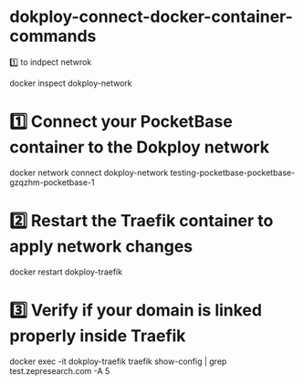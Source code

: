 # dokploy-connect-docker-container-commands

1️⃣ to indpect netwrok

docker inspect dokploy-network
# 1️⃣ Connect your PocketBase container to the Dokploy network
docker network connect dokploy-network testing-pocketbase-pocketbase-gzqzhm-pocketbase-1

# 2️⃣ Restart the Traefik container to apply network changes
docker restart dokploy-traefik

# 3️⃣ Verify if your domain is linked properly inside Traefik
docker exec -it dokploy-traefik traefik show-config | grep test.zepresearch.com -A 5
